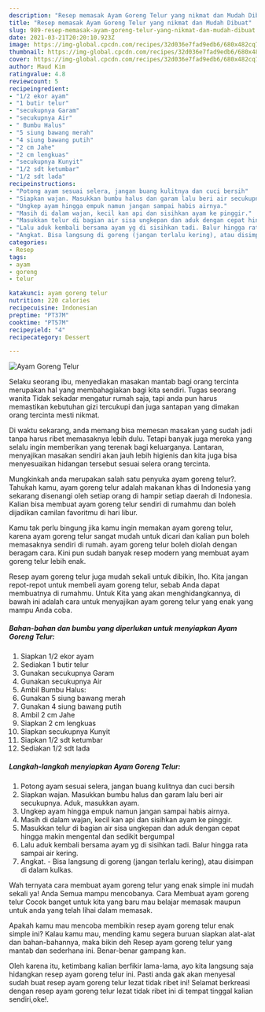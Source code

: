 ```yaml
---
description: "Resep memasak Ayam Goreng Telur yang nikmat dan Mudah Dibuat"
title: "Resep memasak Ayam Goreng Telur yang nikmat dan Mudah Dibuat"
slug: 989-resep-memasak-ayam-goreng-telur-yang-nikmat-dan-mudah-dibuat
date: 2021-03-21T20:20:10.923Z
image: https://img-global.cpcdn.com/recipes/32d036e7fad9edb6/680x482cq70/ayam-goreng-telur-foto-resep-utama.jpg
thumbnail: https://img-global.cpcdn.com/recipes/32d036e7fad9edb6/680x482cq70/ayam-goreng-telur-foto-resep-utama.jpg
cover: https://img-global.cpcdn.com/recipes/32d036e7fad9edb6/680x482cq70/ayam-goreng-telur-foto-resep-utama.jpg
author: Maud Kim
ratingvalue: 4.8
reviewcount: 5
recipeingredient:
- "1/2 ekor ayam"
- "1 butir telur"
- "secukupnya Garam"
- "secukupnya Air"
- " Bumbu Halus"
- "5 siung bawang merah"
- "4 siung bawang putih"
- "2 cm Jahe"
- "2 cm lengkuas"
- "secukupnya Kunyit"
- "1/2 sdt ketumbar"
- "1/2 sdt lada"
recipeinstructions:
- "Potong ayam sesuai selera, jangan buang kulitnya dan cuci bersih"
- "Siapkan wajan. Masukkan bumbu halus dan garam lalu beri air secukupnya. Aduk, masukkan ayam."
- "Ungkep ayam hingga empuk namun jangan sampai habis airnya."
- "Masih di dalam wajan, kecil kan api dan sisihkan ayam ke pinggir."
- "Masukkan telur di bagian air sisa ungkepan dan aduk dengan cepat hingga makin mengental dan sedikit bergumpal"
- "Lalu aduk kembali bersama ayam yg di sisihkan tadi. Balur hingga rata sampai air kering."
- "Angkat. Bisa langsung di goreng (jangan terlalu kering), atau disimpan di dalam kulkas."
categories:
- Resep
tags:
- ayam
- goreng
- telur

katakunci: ayam goreng telur 
nutrition: 220 calories
recipecuisine: Indonesian
preptime: "PT37M"
cooktime: "PT57M"
recipeyield: "4"
recipecategory: Dessert

---
```



![Ayam Goreng Telur](https://img-global.cpcdn.com/recipes/32d036e7fad9edb6/680x482cq70/ayam-goreng-telur-foto-resep-utama.jpg)

Selaku seorang ibu, menyediakan masakan mantab bagi orang tercinta merupakan hal yang membahagiakan bagi kita sendiri. Tugas seorang  wanita Tidak sekadar mengatur rumah saja, tapi anda pun harus memastikan kebutuhan gizi tercukupi dan juga santapan yang dimakan orang tercinta mesti nikmat.

Di waktu  sekarang, anda memang bisa memesan masakan yang sudah jadi tanpa harus ribet memasaknya lebih dulu. Tetapi banyak juga mereka yang selalu ingin memberikan yang terenak bagi keluarganya. Lantaran, menyajikan masakan sendiri akan jauh lebih higienis dan kita juga bisa menyesuaikan hidangan tersebut sesuai selera orang tercinta. 



Mungkinkah anda merupakan salah satu penyuka ayam goreng telur?. Tahukah kamu, ayam goreng telur adalah makanan khas di Indonesia yang sekarang disenangi oleh setiap orang di hampir setiap daerah di Indonesia. Kalian bisa membuat ayam goreng telur sendiri di rumahmu dan boleh dijadikan camilan favoritmu di hari libur.

Kamu tak perlu bingung jika kamu ingin memakan ayam goreng telur, karena ayam goreng telur sangat mudah untuk dicari dan kalian pun boleh memasaknya sendiri di rumah. ayam goreng telur boleh diolah dengan beragam cara. Kini pun sudah banyak resep modern yang membuat ayam goreng telur lebih enak.

Resep ayam goreng telur juga mudah sekali untuk dibikin, lho. Kita jangan repot-repot untuk membeli ayam goreng telur, sebab Anda dapat membuatnya di rumahmu. Untuk Kita yang akan menghidangkannya, di bawah ini adalah cara untuk menyajikan ayam goreng telur yang enak yang mampu Anda coba.

<!--inarticleads1-->

##### Bahan-bahan dan bumbu yang diperlukan untuk menyiapkan Ayam Goreng Telur:

1. Siapkan 1/2 ekor ayam
1. Sediakan 1 butir telur
1. Gunakan secukupnya Garam
1. Gunakan secukupnya Air
1. Ambil  Bumbu Halus:
1. Gunakan 5 siung bawang merah
1. Gunakan 4 siung bawang putih
1. Ambil 2 cm Jahe
1. Siapkan 2 cm lengkuas
1. Siapkan secukupnya Kunyit
1. Siapkan 1/2 sdt ketumbar
1. Sediakan 1/2 sdt lada




<!--inarticleads2-->

##### Langkah-langkah menyiapkan Ayam Goreng Telur:

1. Potong ayam sesuai selera, jangan buang kulitnya dan cuci bersih
1. Siapkan wajan. Masukkan bumbu halus dan garam lalu beri air secukupnya. Aduk, masukkan ayam.
1. Ungkep ayam hingga empuk namun jangan sampai habis airnya.
1. Masih di dalam wajan, kecil kan api dan sisihkan ayam ke pinggir.
1. Masukkan telur di bagian air sisa ungkepan dan aduk dengan cepat hingga makin mengental dan sedikit bergumpal
1. Lalu aduk kembali bersama ayam yg di sisihkan tadi. Balur hingga rata sampai air kering.
1. Angkat. - Bisa langsung di goreng (jangan terlalu kering), atau disimpan di dalam kulkas.




Wah ternyata cara membuat ayam goreng telur yang enak simple ini mudah sekali ya! Anda Semua mampu mencobanya. Cara Membuat ayam goreng telur Cocok banget untuk kita yang baru mau belajar memasak maupun untuk anda yang telah lihai dalam memasak.

Apakah kamu mau mencoba membikin resep ayam goreng telur enak simple ini? Kalau kamu mau, mending kamu segera buruan siapkan alat-alat dan bahan-bahannya, maka bikin deh Resep ayam goreng telur yang mantab dan sederhana ini. Benar-benar gampang kan. 

Oleh karena itu, ketimbang kalian berfikir lama-lama, ayo kita langsung saja hidangkan resep ayam goreng telur ini. Pasti anda gak akan menyesal sudah buat resep ayam goreng telur lezat tidak ribet ini! Selamat berkreasi dengan resep ayam goreng telur lezat tidak ribet ini di tempat tinggal kalian sendiri,oke!.

